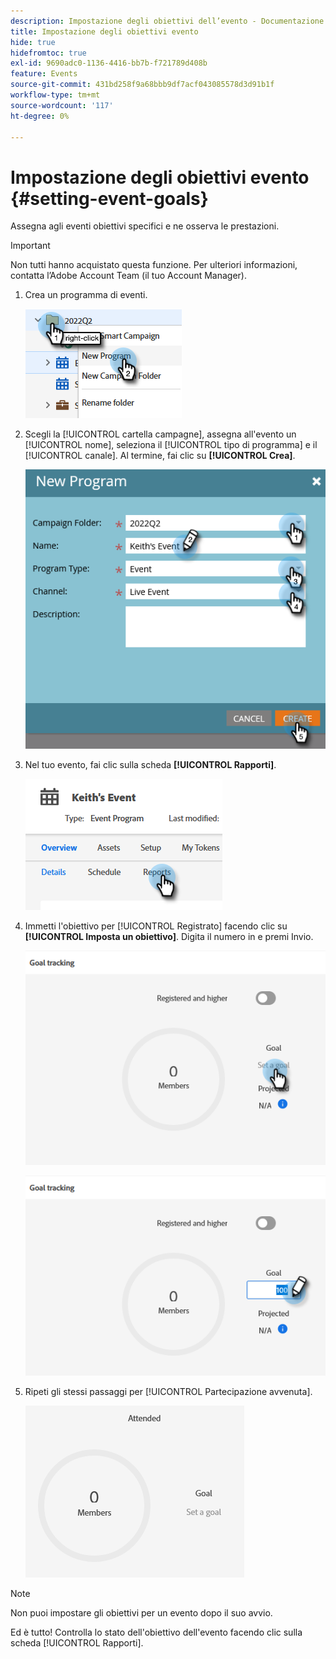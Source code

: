 ```yaml
---
description: Impostazione degli obiettivi dell’evento - Documentazione di Marketo - Documentazione del prodotto
title: Impostazione degli obiettivi evento
hide: true
hidefromtoc: true
exl-id: 9690adc0-1136-4416-bb7b-f721789d408b
feature: Events
source-git-commit: 431bd258f9a68bbb9df7acf043085578d3d91b1f
workflow-type: tm+mt
source-wordcount: '117'
ht-degree: 0%

---
```


# Impostazione degli obiettivi evento {#setting-event-goals}

Assegna agli eventi obiettivi specifici e ne osserva le prestazioni.

>[!IMPORTANT]
>
>Non tutti hanno acquistato questa funzione. Per ulteriori informazioni, contatta l’Adobe Account Team (il tuo Account Manager).

1. Crea un programma di eventi.

   ![](assets/setting-event-goals-1.png)

1. Scegli la [!UICONTROL cartella campagne], assegna all&#39;evento un [!UICONTROL nome], seleziona il [!UICONTROL tipo di programma] e il [!UICONTROL canale]. Al termine, fai clic su **[!UICONTROL Crea]**.

   ![](assets/setting-event-goals-2.png)

1. Nel tuo evento, fai clic sulla scheda **[!UICONTROL Rapporti]**.

   ![](assets/setting-event-goals-3.png)

1. Immetti l&#39;obiettivo per [!UICONTROL Registrato] facendo clic su **[!UICONTROL Imposta un obiettivo]**. Digita il numero in e premi Invio.

   ![](assets/setting-event-goals-4.png)

   ![](assets/setting-event-goals-5.png)

1. Ripeti gli stessi passaggi per [!UICONTROL Partecipazione avvenuta].

   ![](assets/setting-event-goals-6.png)

>[!NOTE]
>
>Non puoi impostare gli obiettivi per un evento dopo il suo avvio.

Ed è tutto! Controlla lo stato dell&#39;obiettivo dell&#39;evento facendo clic sulla scheda [!UICONTROL Rapporti].
